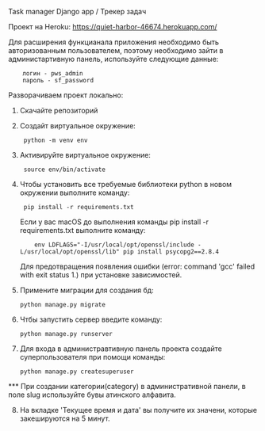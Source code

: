 Task manager Django app / Трекер задач

Проект на Heroku: https://quiet-harbor-46674.herokuapp.com/

Для расширения функцианала приложения необходимо быть авторизованным пользователем, поэтому необходимо зайти в администартивную панель, используйте следующие данные:
        
        логин - pws_admin
        пароль - sf_password

Разворачиваем проект локально:

1. Скачайте репозиторий
2. Создайт виртуальное окружение: 

        python -m venv env
       
3. Активируйте виртуальное окружение: 

        source env/bin/activate
        
4. Чтобы установить все требуемые библиотеки python в новом окружении выполните команду: 

        pip install -r requirements.txt
   
   Если у вас macOS до выполнения команды pip install -r requirements.txt выполните команду:       
   
           env LDFLAGS="-I/usr/local/opt/openssl/include -L/usr/local/opt/openssl/lib" pip install psycopg2==2.8.4      
   
   Для предотвращения появления ошибки (error: command 'gcc' failed with exit status 1.) при установке зависимостей.
   
5. Примените миграции для создания бд: 

       python manage.py migrate

6. Чтбы запустить сервер введите команду: 

       python manage.py runserver

7. Для входа в администравтивную панель проекта создайте суперпользователя при помощи команды: 

       python manage.py createsuperuser

*** При создании категории(category) в административной панели, в поле slug используйте бувы атинского алфавита.

8. На вкладке 'Текущее время и дата' вы получите их значени, которые закешируются на 5 минут.
